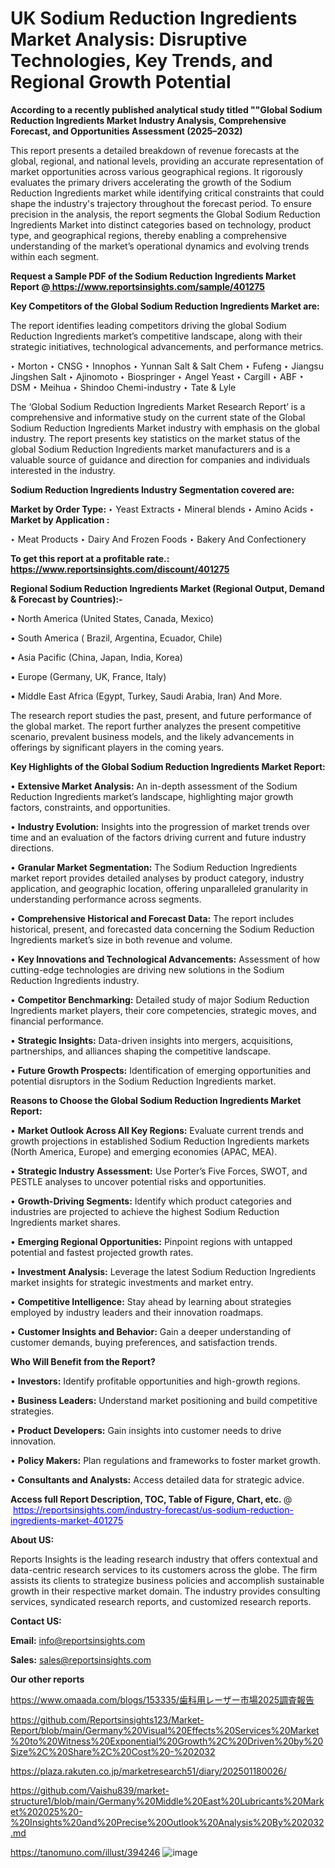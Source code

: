 # UK Sodium Reduction Ingredients Market Analysis: Disruptive Technologies, Key Trends, and Regional Growth Potential

<strong>According to a recently published analytical study titled ""Global Sodium Reduction Ingredients Market Industry Analysis, Comprehensive Forecast, and Opportunities Assessment (2025–2032)</strong>

This report presents a detailed breakdown of revenue forecasts at the global, regional, and national levels, providing an accurate representation of market opportunities across various geographical regions. It rigorously evaluates the primary drivers accelerating the growth of the Sodium Reduction Ingredients market while identifying critical constraints that could shape the industry's trajectory throughout the forecast period. To ensure precision in the analysis, the report segments the Global Sodium Reduction Ingredients Market into distinct categories based on technology, product type, and geographical regions, thereby enabling a comprehensive understanding of the market’s operational dynamics and evolving trends within each segment.

<strong>Request a Sample PDF of the Sodium Reduction Ingredients Market Report </strong><strong>@<a href=https://www.reportsinsights.com/sample/401275 style=color:#0000ff;> https://www.reportsinsights.com/sample/401275</a></strong></font>

<strong>Key Competitors of the Global Sodium Reduction Ingredients Market are:</strong>

The report identifies leading competitors driving the global Sodium Reduction Ingredients market’s competitive landscape, along with their strategic initiatives, technological advancements, and performance metrics.

‣ Morton
‣ CNSG
‣ Innophos
‣ Yunnan Salt & Salt Chem
‣ Fufeng
‣ Jiangsu Jingshen Salt
‣ Ajinomoto
‣ Biospringer
‣ Angel Yeast
‣ Cargill
‣ ABF
‣ DSM
‣ Meihua
‣ Shindoo Chemi-industry
‣ Tate & Lyle

The ‘Global Sodium Reduction Ingredients Market Research Report’ is a comprehensive and informative study on the current state of the Global Sodium Reduction Ingredients Market industry with emphasis on the global industry. The report presents key statistics on the market status of the global Sodium Reduction Ingredients market manufacturers and is a valuable source of guidance and direction for companies and individuals interested in the industry.

<strong>Sodium Reduction Ingredients Industry Segmentation covered are:</strong>

<strong>Market by Order Type: </strong>
‣ Yeast Extracts
‣ Mineral blends
‣ Amino Acids
‣ 
<strong>Market by Application :</strong>

‣ Meat Products
‣ Dairy And Frozen Foods
‣ Bakery And Confectionery

<strong>To get this report at a profitable rate.: <a href=https://www.reportsinsights.com/discount/401275 style=color:#0000ff;>https://www.reportsinsights.com/discount/401275</a></strong></font>

<strong>Regional Sodium Reduction Ingredients Market (Regional Output, Demand &amp; Forecast by Countries):-</strong>

• North America (United States, Canada, Mexico)

• South America ( Brazil, Argentina, Ecuador, Chile)

• Asia Pacific (China, Japan, India, Korea)

• Europe (Germany, UK, France, Italy)

• Middle East Africa (Egypt, Turkey, Saudi Arabia, Iran) And More.

The research report studies the past, present, and future performance of the global market. The report further analyzes the present competitive scenario, prevalent business models, and the likely advancements in offerings by significant players in the coming years.

<strong>Key Highlights of the Global Sodium Reduction Ingredients Market Report:</strong>

• <strong>Extensive Market Analysis:</strong> An in-depth assessment of the Sodium Reduction Ingredients market’s landscape, highlighting major growth factors, constraints, and opportunities.

• <strong>Industry Evolution:</strong> Insights into the progression of market trends over time and an evaluation of the factors driving current and future industry directions.

• <strong>Granular Market Segmentation:</strong> The Sodium Reduction Ingredients market report provides detailed analyses by product category, industry application, and geographic location, offering unparalleled granularity in understanding performance across segments.

• <strong>Comprehensive Historical and Forecast Data:</strong> The report includes historical, present, and forecasted data concerning the Sodium Reduction Ingredients market’s size in both revenue and volume.

• <strong>Key Innovations and Technological Advancements:</strong> Assessment of how cutting-edge technologies are driving new solutions in the Sodium Reduction Ingredients industry.

• <strong>Competitor Benchmarking:</strong> Detailed study of major Sodium Reduction Ingredients market players, their core competencies, strategic moves, and financial performance.

• <strong>Strategic Insights:</strong> Data-driven insights into mergers, acquisitions, partnerships, and alliances shaping the competitive landscape.

• <strong>Future Growth Prospects:</strong> Identification of emerging opportunities and potential disruptors in the Sodium Reduction Ingredients market.

<strong>Reasons to Choose the Global Sodium Reduction Ingredients Market Report:</strong>

• <strong>Market Outlook Across All Key Regions:</strong> Evaluate current trends and growth projections in established Sodium Reduction Ingredients markets (North America, Europe) and emerging economies (APAC, MEA).

• <strong>Strategic Industry Assessment:</strong> Use Porter’s Five Forces, SWOT, and PESTLE analyses to uncover potential risks and opportunities.

• <strong>Growth-Driving Segments:</strong> Identify which product categories and industries are projected to achieve the highest Sodium Reduction Ingredients market shares.

• <strong>Emerging Regional Opportunities:</strong> Pinpoint regions with untapped potential and fastest projected growth rates.

• <strong>Investment Analysis:</strong> Leverage the latest Sodium Reduction Ingredients market insights for strategic investments and market entry.

• <strong>Competitive Intelligence:</strong> Stay ahead by learning about strategies employed by industry leaders and their innovation roadmaps.

• <strong>Customer Insights and Behavior:</strong> Gain a deeper understanding of customer demands, buying preferences, and satisfaction trends.

<strong>Who Will Benefit from the Report?</strong>

• <strong>Investors:</strong> Identify profitable opportunities and high-growth regions.

• <strong>Business Leaders:</strong> Understand market positioning and build competitive strategies.

• <strong>Product Developers:</strong> Gain insights into customer needs to drive innovation.

• <strong>Policy Makers:</strong> Plan regulations and frameworks to foster market growth.

• <strong>Consultants and Analysts:</strong> Access detailed data for strategic advice.
</ul>
<strong>Access full Report Description, TOC, Table of Figure, Chart, etc. </strong>@  <a href=https://reportsinsights.com/industry-forecast/us-sodium-reduction-ingredients-market-401275 style=color:#0000ff;>https://reportsinsights.com/industry-forecast/us-sodium-reduction-ingredients-market-401275</a></font>

<strong><strong>About US</strong>:</strong>

Reports Insights is the leading research industry that offers contextual and data-centric research services to its customers across the globe. The firm assists its clients to strategize business policies and accomplish sustainable growth in their respective market domain. The industry provides consulting services, syndicated research reports, and customized research reports.

<strong>Contact US:</strong>

<p class=""""><b>Email:</b> <a href=mailto:info@reportsinsights.com>info@reportsinsights.com</a></p>
<p class=""""><b>Sales:</b> <a href=mailto:sales@reportsinsights.com>sales@reportsinsights.com</a></p>

<strong>Our other reports</strong>

<a href=https://www.omaada.com/blogs/153335/歯科用レーザー市場2025調査報告>https://www.omaada.com/blogs/153335/歯科用レーザー市場2025調査報告</a>

<a href=https://github.com/Reportsinsights123/Market-Report/blob/main/Germany%20Visual%20Effects%20Services%20Market%20to%20Witness%20Exponential%20Growth%2C%20Driven%20by%20Size%2C%20Share%2C%20Cost%20-%202032>https://github.com/Reportsinsights123/Market-Report/blob/main/Germany%20Visual%20Effects%20Services%20Market%20to%20Witness%20Exponential%20Growth%2C%20Driven%20by%20Size%2C%20Share%2C%20Cost%20-%202032</a>

<a href=https://plaza.rakuten.co.jp/marketresearch51/diary/202501180026/>https://plaza.rakuten.co.jp/marketresearch51/diary/202501180026/</a>

<a href=https://github.com/Vaishu839/market-structure1/blob/main/Germany%20Middle%20East%20Lubricants%20Market%202025%20-%20Insights%20and%20Precise%20Outlook%20Analysis%20By%202032.md>https://github.com/Vaishu839/market-structure1/blob/main/Germany%20Middle%20East%20Lubricants%20Market%202025%20-%20Insights%20and%20Precise%20Outlook%20Analysis%20By%202032.md</a>

<a href=https://tanomuno.com/illust/394246>https://tanomuno.com/illust/394246</a>
![image](https://github.com/user-attachments/assets/90afda85-0a0f-4b9c-b85a-825e6ae9416d)
